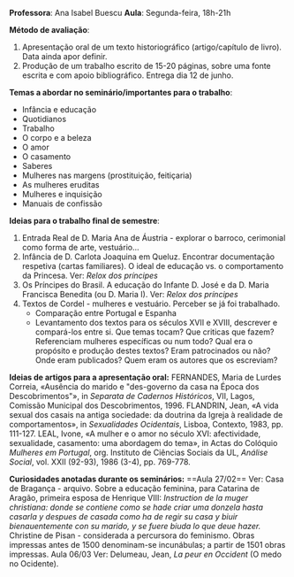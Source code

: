**Professora**: Ana Isabel Buescu 
**Aula**: Segunda-feira, 18h-21h

**Método de avaliação**:
1. Apresentação oral de um texto historiográfico (artigo/capítulo de livro). Data ainda apor definir.
2. Produção de um trabalho escrito de 15-20 páginas, sobre uma fonte escrita e com apoio bibliográfico. Entrega dia 12 de junho.

**Temas a abordar no seminário/importantes para o trabalho**:
- Infância e educação
- Quotidianos
- Trabalho
- O corpo e a beleza
- O amor
- O casamento
- Saberes
- Mulheres nas margens (prostituição, feitiçaria)
- As mulheres eruditas
- Mulheres e inquisição
- Manuais de confissão

**Ideias para o trabalho final de semestre**:
1. Entrada Real de D. Maria Ana de Áustria - explorar o barroco, cerimonial como forma de arte, vestuário... 
2. Infância de D. Carlota Joaquina em Queluz. Encontrar documentação respetiva (cartas familiares). O ideal de educação vs. o comportamento da Princesa. Ver: *Relox dos príncipes*
3. Os Príncipes do Brasil. A educação do Infante D. José e da D. Maria Francisca Benedita (ou D. Maria I). Ver: *Relox dos príncipes*
4. Textos de Cordel - mulheres e vestuário. Perceber se já foi trabalhado.
	- Comparação entre Portugal e Espanha
	- Levantamento dos textos para os séculos XVII e XVIII, descrever e compará-los entre si. Que temas tocam? Que criticas que fazem? Referenciam mulheres específicas ou num todo? Qual era o propósito e produção destes textos? Eram patrocinados ou não? Onde eram publicados? Quem eram os autores que os escreviam?

**Ideias de artigos para a apresentação oral:**
FERNANDES, Maria de Lurdes Correia, «Ausência do marido e "des-governo da casa na Época dos Descobrimentos"», in *Separata de Cadernos Históricos*, VII, Lagos, Comissão Municipal dos Descobrimentos, 1996.
FLANDRIN, Jean, «A vida sexual dos casais na antiga sociedade: da doutrina da Igreja à realidade de comportamentos», in *Sexualidades Ocidentais*, Lisboa, Contexto, 1983, pp. 111-127.
LEAL, Ivone, «A mulher e o amor no século XVI: afectividade, sexualidade, casamento: uma abordagem do tema», in Actas do Colóquio *Mulheres em Portugal*, org. Instituto de Ciências Sociais da UL, *Análise Social*, vol. XXII (92-93), 1986 (3-4), pp. 769-778.


**Curiosidades anotadas durante os seminários:**
==Aula 27/02==
Ver: Casa de Bragança - arquivo.
Sobre a educação feminina, para Catarina de Aragão, primeira esposa de Henrique VIII: *Instruction de la muger christiana: donde se contiene como se hade criar uma donzela hasta casarla y despues de casada como ha de regir su casa y biuir bienauentemente con su marido, y se fuere biuda lo que deue hazer.*
Christine de Pisan - considerada a percursora do feminismo.
Obras impressas antes de 1500 denominam-se incunábulas; a partir de 1501 obras impressas.
Aula 06/03
Ver: Delumeau, Jean, *La peur en Occident* (O medo no Ocidente).







